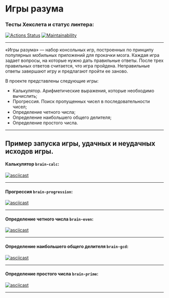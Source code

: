 # Игры разума

### Тесты Хекслета и статус линтера:
[![Actions Status](https://github.com/Pansherskiy/brain_games/workflows/hexlet-check/badge.svg)](https://github.com/Pansherskiy/brain_games/actions)
[![Maintainability](https://api.codeclimate.com/v1/badges/da5718e9d6db8d3915d1/maintainability)](https://codeclimate.com/github/Pansherskiy/python-project-49/maintainability)
***

«Игры разума» — набор консольных игр, построенных по принципу популярных мобильных приложений для прокачки мозга. Каждая игра задает вопросы, на которые нужно дать правильные ответы. После трех правильных ответов считается, что игра пройдена. Неправильные ответы завершают игру и предлагают пройти ее заново. 


В проекте представлены следующие игры:
- Калькулятор. Арифметические выражения, которые необходимо вычислить;
- Прогрессия. Поиск пропущенных чисел в последовательности чисел;
- Определение четного числа;
- Определение наибольшего общего делителя;
- Определение простого числа.
***

## Пример запуска игры, удачных и неудачных исходов игры.

#### Калькулятор `brain-calc`:
[![asciicast](https://asciinema.org/a/558769.svg)](https://asciinema.org/a/558769)
***
#### Прогрессия `brain-progression`:
[![asciicast](https://asciinema.org/a/558864.svg)](https://asciinema.org/a/558864)
***
#### Определение четного числа `brain-even`:
[![asciicast](https://asciinema.org/a/558495.svg)](https://asciinema.org/a/558495)
***
#### Определение наибольшего общего делителя `brain-gcd`:
[![asciicast](https://asciinema.org/a/558819.svg)](https://asciinema.org/a/558819)
***
#### Определение простого числа `brain-prime`:
[![asciicast](https://asciinema.org/a/558924.svg)](https://asciinema.org/a/558924)
***
